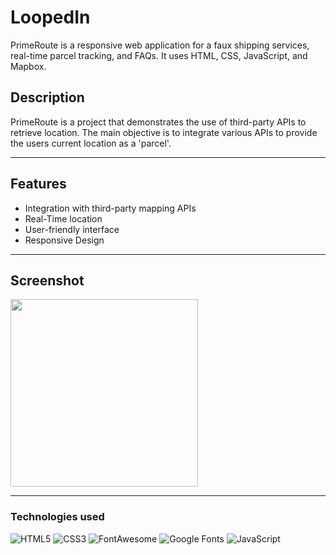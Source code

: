 # LoopedIn

PrimeRoute is a responsive web application for a faux shipping services, 
real-time parcel tracking, and FAQs. It uses HTML, CSS, JavaScript, and Mapbox.

## Description

PrimeRoute is a project that demonstrates the use of third-party APIs to 
retrieve location. The main objective is to integrate various APIs to provide the
users current location as a 'parcel'.

---

## Features

- Integration with third-party mapping APIs
- Real-Time location
- User-friendly interface
- Responsive Design

---

## Screenshot

<img src="./assets/img/screenshot.png" width="300">

---

### Technologies used
![HTML5](https://img.shields.io/badge/HTML5-%23E34F26.svg?style=flat&logo=html5&logoColor=white)
![CSS3](https://img.shields.io/badge/CSS3-%231572B6.svg?style=flat&logo=css3&logoColor=white)
![FontAwesome](https://img.shields.io/badge/FontAwesome-%23339AF0.svg?style=flat&logo=font-awesome&logoColor=white)
![Google Fonts](https://img.shields.io/badge/Google%20Fonts-%234285F4.svg?style=flat&logo=google&logoColor=white)
![JavaScript](https://img.shields.io/badge/JavaScript-%23F7DF1E.svg?style=flat&logo=javascript&logoColor=black)